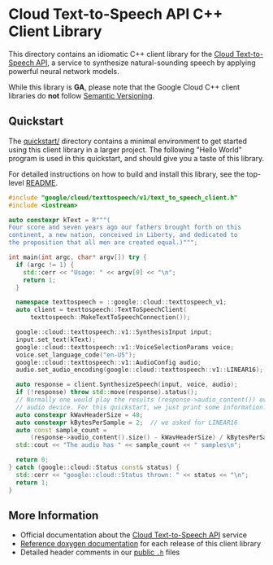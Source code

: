 # Cloud Text-to-Speech API C++ Client Library

This directory contains an idiomatic C++ client library for the
[Cloud Text-to-Speech API][cloud-service-docs], a service to synthesize
natural-sounding speech by applying powerful neural network models.

While this library is **GA**, please note that the Google Cloud C++ client
libraries do **not** follow [Semantic Versioning](https://semver.org/).

## Quickstart

The [quickstart/](quickstart/README.md) directory contains a minimal environment
to get started using this client library in a larger project. The following
"Hello World" program is used in this quickstart, and should give you a taste of
this library.

For detailed instructions on how to build and install this library, see the
top-level [README](/README.md#building-and-installing).

<!-- inject-quickstart-start -->

```cc
#include "google/cloud/texttospeech/v1/text_to_speech_client.h"
#include <iostream>

auto constexpr kText = R"""(
Four score and seven years ago our fathers brought forth on this
continent, a new nation, conceived in Liberty, and dedicated to
the proposition that all men are created equal.)""";

int main(int argc, char* argv[]) try {
  if (argc != 1) {
    std::cerr << "Usage: " << argv[0] << "\n";
    return 1;
  }

  namespace texttospeech = ::google::cloud::texttospeech_v1;
  auto client = texttospeech::TextToSpeechClient(
      texttospeech::MakeTextToSpeechConnection());

  google::cloud::texttospeech::v1::SynthesisInput input;
  input.set_text(kText);
  google::cloud::texttospeech::v1::VoiceSelectionParams voice;
  voice.set_language_code("en-US");
  google::cloud::texttospeech::v1::AudioConfig audio;
  audio.set_audio_encoding(google::cloud::texttospeech::v1::LINEAR16);

  auto response = client.SynthesizeSpeech(input, voice, audio);
  if (!response) throw std::move(response).status();
  // Normally one would play the results (response->audio_content()) over some
  // audio device. For this quickstart, we just print some information.
  auto constexpr kWavHeaderSize = 48;
  auto constexpr kBytesPerSample = 2;  // we asked for LINEAR16
  auto const sample_count =
      (response->audio_content().size() - kWavHeaderSize) / kBytesPerSample;
  std::cout << "The audio has " << sample_count << " samples\n";

  return 0;
} catch (google::cloud::Status const& status) {
  std::cerr << "google::cloud::Status thrown: " << status << "\n";
  return 1;
}
```

<!-- inject-quickstart-end -->

## More Information

- Official documentation about the
  [Cloud Text-to-Speech API][cloud-service-docs] service
- [Reference doxygen documentation][doxygen-link] for each release of this
  client library
- Detailed header comments in our [public `.h`][source-link] files

[cloud-service-docs]: https://cloud.google.com/text-to-speech
[doxygen-link]: https://cloud.google.com/cpp/docs/reference/texttospeech/latest/
[source-link]: https://github.com/googleapis/google-cloud-cpp/tree/main/google/cloud/texttospeech
